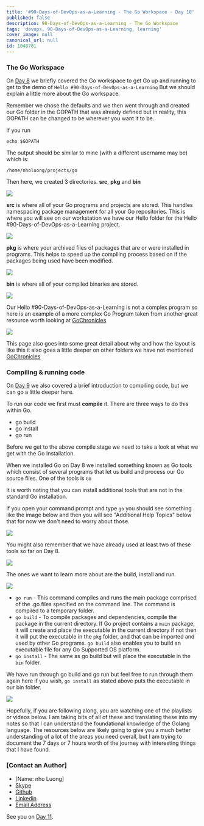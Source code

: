 ```yaml
---
title: '#90-Days-of-DevOps-as-a-Learning - The Go Workspace - Day 10'
published: false
description: 90-Days-of-DevOps-as-a-Learning - The Go Workspace
tags: 'devops, 90-Days-of-DevOps-as-a-Learning, learning'
cover_image: null
canonical_url: null
id: 1048701
---
```


### The Go Workspace

On [Day 8](day08.md) we briefly covered the Go workspace to get Go up and running to get to the demo of `Hello #90-Days-of-DevOps-as-a-Learning` But we should explain a little more about the Go workspace.

Remember we chose the defaults and we then went through and created our Go folder in the GOPATH that was already defined but in reality, this GOPATH can be changed to be wherever you want it to be.

If you run

```
echo $GOPATH
```

The output should be similar to mine (with a different username may be) which is:

```
/home/nholuong/projects/go
```

Then here, we created 3 directories. **src**, **pkg** and **bin**

![](Images/Day10_Go1.png)

**src** is where all of your Go programs and projects are stored. This handles namespacing package management for all your Go repositories. This is where you will see on our workstation we have our Hello folder for the Hello #90-Days-of-DevOps-as-a-Learning project.

![](Images/Day10_Go2.png)

**pkg** is where your archived files of packages that are or were installed in programs. This helps to speed up the compiling process based on if the packages being used have been modified.

![](Images/Day10_Go3.png)

**bin** is where all of your compiled binaries are stored.

![](Images/Day10_Go4.png)

Our Hello #90-Days-of-DevOps-as-a-Learning is not a complex program so here is an example of a more complex Go Program taken from another great resource worth looking at [GoChronicles](https://gochronicles.com/)

![](Images/Day10_Go5.png)

This page also goes into some great detail about why and how the layout is like this it also goes a little deeper on other folders we have not mentioned [GoChronicles](https://gochronicles.com/project-structure/)

### Compiling & running code

On [Day 9](day09.md) we also covered a brief introduction to compiling code, but we can go a little deeper here.

To run our code we first must **compile** it. There are three ways to do this within Go.

- go build
- go install
- go run

Before we get to the above compile stage we need to take a look at what we get with the Go Installation.

When we installed Go on Day 8 we installed something known as Go tools which consist of several programs that let us build and process our Go source files. One of the tools is `Go`

It is worth noting that you can install additional tools that are not in the standard Go installation.

If you open your command prompt and type `go` you should see something like the image below and then you will see "Additional Help Topics" below that for now we don't need to worry about those.

![](Images/Day10_Go6.png)

You might also remember that we have already used at least two of these tools so far on Day 8.

![](Images/Day10_Go7.png)

The ones we want to learn more about are the build, install and run.

![](Images/Day10_Go8.png)

- `go run` - This command compiles and runs the main package comprised of the .go files specified on the command line. The command is compiled to a temporary folder.
- `go build` - To compile packages and dependencies, compile the package in the current directory. If Go project contains a `main` package, it will create and place the executable in the current directory if not then it will put the executable in the `pkg` folder, and that can be imported and used by other Go programs. `go build` also enables you to build an executable file for any Go Supported OS platform.
- `go install` - The same as go build but will place the executable in the `bin` folder.

We have run through go build and go run but feel free to run through them again here if you wish, `go install` as stated above puts the executable in our bin folder.

![](Images/Day10_Go9.png)

Hopefully, if you are following along, you are watching one of the playlists or videos below. I am taking bits of all of these and translating these into my notes so that I can understand the foundational knowledge of the Golang language. The resources below are likely going to give you a much better understanding of a lot of the areas you need overall, but I am trying to document the 7 days or 7 hours worth of the journey with interesting things that I have found.

### [Contact an Author]
* [Name: nho Luong]
* [Skype](luongutnho_skype)
* [Github](https://github.com/nholuongut/)
* [Linkedin](https://www.linkedin.com/in/nholuong/)
* [Email Address](luongutnho@hotmail.com)

See you on [Day 11](day11.md).
